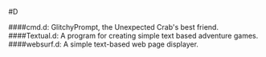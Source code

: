 #D

####cmd.d: GlitchyPrompt, the Unexpected Crab's best friend.
####Textual.d: A program for creating simple text based adventure games.
####websurf.d: A simple text-based web page displayer.